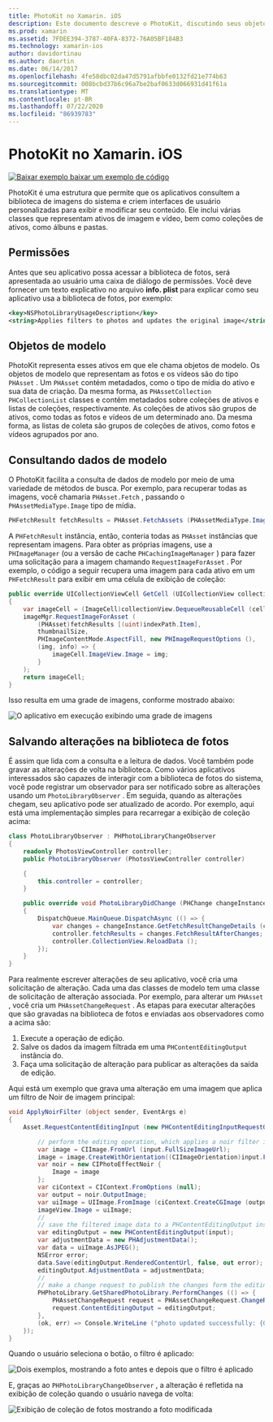 ```yaml
---
title: PhotoKit no Xamarin. iOS
description: Este documento descreve o PhotoKit, discutindo seus objetos de modelo, como consultar dados de modelo e salvar alterações na biblioteca de fotos.
ms.prod: xamarin
ms.assetid: 7FDEE394-3787-40FA-8372-76A05BF184B3
ms.technology: xamarin-ios
author: davidortinau
ms.author: daortin
ms.date: 06/14/2017
ms.openlocfilehash: 4fe58dbc02da47d5791afbbfe0132fd21e774b63
ms.sourcegitcommit: 008bcbd37b6c96a7be2baf0633d066931d41f61a
ms.translationtype: MT
ms.contentlocale: pt-BR
ms.lasthandoff: 07/22/2020
ms.locfileid: "86939783"
---
```

# <a name="photokit-in-xamarinios"></a>PhotoKit no Xamarin. iOS

[![Baixar exemplo ](~/media/shared/download.png) baixar um exemplo de código](https://docs.microsoft.com/samples/xamarin/ios-samples/ios11-samplephotoapp/)

PhotoKit é uma estrutura que permite que os aplicativos consultem a biblioteca de imagens do sistema e criem interfaces de usuário personalizadas para exibir e modificar seu conteúdo. Ele inclui várias classes que representam ativos de imagem e vídeo, bem como coleções de ativos, como álbuns e pastas.

## <a name="permissions"></a>Permissões

Antes que seu aplicativo possa acessar a biblioteca de fotos, será apresentada ao usuário uma caixa de diálogo de permissões. Você deve fornecer um texto explicativo no arquivo **info. plist** para explicar como seu aplicativo usa a biblioteca de fotos, por exemplo:

```xml
<key>NSPhotoLibraryUsageDescription</key>
<string>Applies filters to photos and updates the original image</string>
```

## <a name="model-objects"></a>Objetos de modelo

PhotoKit representa esses ativos em que ele chama objetos de modelo. Os objetos de modelo que representam as fotos e os vídeos são do tipo `PHAsset` . Um `PHAsset` contém metadados, como o tipo de mídia do ativo e sua data de criação.
Da mesma forma, as `PHAssetCollection` `PHCollectionList` classes e contêm metadados sobre coleções de ativos e listas de coleções, respectivamente. As coleções de ativos são grupos de ativos, como todas as fotos e vídeos de um determinado ano. Da mesma forma, as listas de coleta são grupos de coleções de ativos, como fotos e vídeos agrupados por ano.

## <a name="querying-model-data"></a>Consultando dados de modelo

O PhotoKit facilita a consulta de dados de modelo por meio de uma variedade de métodos de busca. Por exemplo, para recuperar todas as imagens, você chamaria `PHAsset.Fetch` , passando o `PHAssetMediaType.Image` tipo de mídia.

```csharp
PHFetchResult fetchResults = PHAsset.FetchAssets (PHAssetMediaType.Image, null);
```

A `PHFetchResult` instância, então, conteria todas as `PHAsset` instâncias que representam imagens. Para obter as próprias imagens, use a `PHImageManager` (ou a versão de cache `PHCachingImageManager` ) para fazer uma solicitação para a imagem chamando `RequestImageForAsset` . Por exemplo, o código a seguir recupera uma imagem para cada ativo em um `PHFetchResult` para exibir em uma célula de exibição de coleção:

```csharp
public override UICollectionViewCell GetCell (UICollectionView collectionView, NSIndexPath indexPath)
{
    var imageCell = (ImageCell)collectionView.DequeueReusableCell (cellId, indexPath);
    imageMgr.RequestImageForAsset (
        (PHAsset)fetchResults [(uint)indexPath.Item],
        thumbnailSize,
        PHImageContentMode.AspectFill, new PHImageRequestOptions (),
        (img, info) => {
            imageCell.ImageView.Image = img;
        }
    );
    return imageCell;
}
```

Isso resulta em uma grade de imagens, conforme mostrado abaixo:

![O aplicativo em execução exibindo uma grade de imagens](photokit-images/image4.png)

## <a name="saving-changes-to-the-photo-library"></a>Salvando alterações na biblioteca de fotos

É assim que lida com a consulta e a leitura de dados. Você também pode gravar as alterações de volta na biblioteca. Como vários aplicativos interessados são capazes de interagir com a biblioteca de fotos do sistema, você pode registrar um observador para ser notificado sobre as alterações usando um `PhotoLibraryObserver` . Em seguida, quando as alterações chegam, seu aplicativo pode ser atualizado de acordo. Por exemplo, aqui está uma implementação simples para recarregar a exibição de coleção acima:

```csharp
class PhotoLibraryObserver : PHPhotoLibraryChangeObserver
{
    readonly PhotosViewController controller;
    public PhotoLibraryObserver (PhotosViewController controller)

    {
        this.controller = controller;
    }

    public override void PhotoLibraryDidChange (PHChange changeInstance)
    {
        DispatchQueue.MainQueue.DispatchAsync (() => {
            var changes = changeInstance.GetFetchResultChangeDetails (controller.fetchResults);
            controller.fetchResults = changes.FetchResultAfterChanges;
            controller.CollectionView.ReloadData ();
        });
    }
}
```

Para realmente escrever alterações de seu aplicativo, você cria uma solicitação de alteração. Cada uma das classes de modelo tem uma classe de solicitação de alteração associada. Por exemplo, para alterar um `PHAsset` , você cria um `PHAssetChangeRequest` . As etapas para executar alterações que são gravadas na biblioteca de fotos e enviadas aos observadores como a acima são:

1. Execute a operação de edição.
2. Salve os dados da imagem filtrada em uma `PHContentEditingOutput` instância do.
3. Faça uma solicitação de alteração para publicar as alterações da saída de edição.

Aqui está um exemplo que grava uma alteração em uma imagem que aplica um filtro de Noir de imagem principal:

```csharp
void ApplyNoirFilter (object sender, EventArgs e)
{
    Asset.RequestContentEditingInput (new PHContentEditingInputRequestOptions (), (input, options) => {

        // perform the editing operation, which applies a noir filter in this case
        var image = CIImage.FromUrl (input.FullSizeImageUrl);
        image = image.CreateWithOrientation((CIImageOrientation)input.FullSizeImageOrientation);
        var noir = new CIPhotoEffectNoir {
            Image = image
        };
        var ciContext = CIContext.FromOptions (null);
        var output = noir.OutputImage;
        var uiImage = UIImage.FromImage (ciContext.CreateCGImage (output, output.Extent));
        imageView.Image = uiImage;
        //
        // save the filtered image data to a PHContentEditingOutput instance
        var editingOutput = new PHContentEditingOutput(input);
        var adjustmentData = new PHAdjustmentData();
        var data = uiImage.AsJPEG();
        NSError error;
        data.Save(editingOutput.RenderedContentUrl, false, out error);
        editingOutput.AdjustmentData = adjustmentData;
        //
        // make a change request to publish the changes form the editing output
        PHPhotoLibrary.GetSharedPhotoLibrary.PerformChanges (() => {
            PHAssetChangeRequest request = PHAssetChangeRequest.ChangeRequest(Asset);
            request.ContentEditingOutput = editingOutput;
        },
        (ok, err) => Console.WriteLine ("photo updated successfully: {0}", ok));
    });
}
```

Quando o usuário seleciona o botão, o filtro é aplicado:

![Dois exemplos, mostrando a foto antes e depois que o filtro é aplicado](photokit-images/image5.png)

E, graças ao `PHPhotoLibraryChangeObserver` , a alteração é refletida na exibição de coleção quando o usuário navega de volta:

![Exibição de coleção de fotos mostrando a foto modificada](photokit-images/image6.png)
